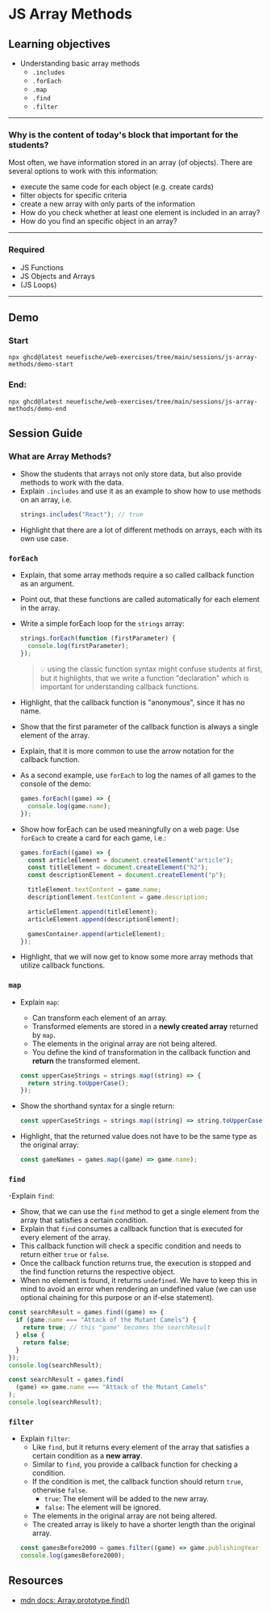 # JS Array Methods

## Learning objectives

- Understanding basic array methods
  - `.includes`
  - `.forEach`
  - `.map`
  - `.find`
  - `.filter`

---

### Why is the content of today's block that important for the students?

Most often, we have information stored in an array (of objects). There are several options to work
with this information:

- execute the same code for each object (e.g. create cards)
- filter objects for specific criteria
- create a new array with only parts of the information
- How do you check whether at least one element is included in an array?
- How do you find an specific object in an array?

---

### Required

- JS Functions
- JS Objects and Arrays
- (JS Loops)

---

## Demo

### Start

```
npx ghcd@latest neuefische/web-exercises/tree/main/sessions/js-array-methods/demo-start
```

### End:

```
npx ghcd@latest neuefische/web-exercises/tree/main/sessions/js-array-methods/demo-end
```

## Session Guide

### What are Array Methods?

- Show the students that arrays not only store data, but also provide methods to work with the data.
- Explain `.includes` and use it as an example to show how to use methods on an array, i.e.
  ```js
  strings.includes("React"); // true
  ```
- Highlight that there are a lot of different methods on arrays, each with its own use case.

### `forEach`

- Explain, that some array methods require a so called callback function as an argument.
- Point out, that these functions are called automatically for each element in the array.
- Write a simple forEach loop for the `strings` array:
  ```js
  strings.forEach(function (firstParameter) {
    console.log(firstParameter);
  });
  ```
  > 💡 using the classic function syntax might confuse students at first, but it highlights, that we write a function "declaration" which is important for understanding callback functions.
- Highlight, that the callback function is "anonymous", since it has no name.
- Show that the first parameter of the callback function is always a single element of the array.
- Explain, that it is more common to use the arrow notation for the callback function.
- As a second example, use `forEach` to log the names of all games to the console of the demo:

  ```js
  games.forEach((game) => {
    console.log(game.name);
  });
  ```

- Show how forEach can be used meaningfully on a web page: Use `forEach` to create a card for each game, i.e.:

  ```js
  games.forEach((game) => {
    const articleElement = document.createElement("article");
    const titleElement = document.createElement("h2");
    const descriptionElement = document.createElement("p");

    titleElement.textContent = game.name;
    descriptionElement.textContent = game.description;

    articleElement.append(titleElement);
    articleElement.append(descriptionElement);

    gamesContainer.append(articleElement);
  });
  ```

- Highlight, that we will now get to know some more array methods that utilize callback functions.

### `map`

- Explain `map`:

  - Can transform each element of an array.
  - Transformed elements are stored in a **newly created array** returned by `map`.
  - The elements in the original array are not being altered.
  - You define the kind of transformation in the callback function and **return** the transformed element.

  ```js
  const upperCaseStrings = strings.map((string) => {
    return string.toUpperCase();
  });
  ```

- Show the shorthand syntax for a single return:

  ```js
  const upperCaseStrings = strings.map((string) => string.toUpperCase());
  ```

- Highlight, that the returned value does not have to be the same type as the original array:
  ```js
  const gameNames = games.map((game) => game.name);
  ```

### `find`

-Explain `find`:

- Show, that we can use the `find` method to get a single element from the array that satisfies a certain condition.
- Explain that `find` consumes a callback function that is executed for every element of the array.
- This callback function will check a specific condition and needs to return either `true` or `false`.
- Once the callback function returns true, the execution is stopped and the find function returns the respective object.
- When no element is found, it returns `undefined`. We have to keep this in mind to avoid an error when rendering an undefined value (we can use optional chaining for this purpose or an if-else statement).

```js
const searchResult = games.find((game) => {
  if (game.name === "Attack of the Mutant Camels") {
    return true; // this "game" becomes the searchResult
  } else {
    return false;
  }
});
console.log(searchResult);
```

```js
const searchResult = games.find(
  (game) => game.name === "Attack of the Mutant Camels"
);
console.log(searchResult);
```

### `filter`

- Explain `filter`:
  - Like `find`, but it returns every element of the array that satisfies a certain condition as a **new array**.
  - Similar to `find`, you provide a callback function for checking a condition.
  - If the condition is met, the callback function should return `true`, otherwise `false`.
    - `true`: The element will be added to the new array.
    - `false`: The element will be ignored.
  - The elements in the original array are not being altered.
  - The created array is likely to have a shorter length than the original array.
  ```js
  const gamesBefore2000 = games.filter((game) => game.publishingYear < 2000);
  console.log(gamesBefore2000);
  ```

## Resources

- [mdn docs: Array.prototype.find()](https://developer.mozilla.org/en-US/docs/Web/JavaScript/Reference/Global_Objects/Array/find)
